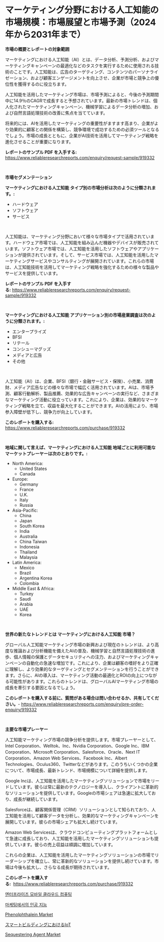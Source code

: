 <p><h1>マーケティング分野における人工知能の市場規模：市場展望と市場予測（2024年から2031年まで）</h1></p><p><strong>市場の概要とレポートの対象範囲</strong></p>
<p><p>マーケティングにおける人工知能（AI）とは、データ分析、予測分析、およびマーケティングキャンペーンの最適化などのタスクを実行するために使用される技術のことです。人工知能は、広告のターゲティング、コンテンツのパーソナライゼーション、および顧客エンゲージメントを向上させ、企業が市場と競争上の優位性を獲得するのに役立ちます。</p><p>人工知能を活用したマーケティング市場は、市場予測によると、今後の予測期間中に14.9％のCAGRで成長すると予想されています。最新の市場トレンドは、個人化されたマーケティングキャンペーン、機械学習によるデータ分析の増加、および自然言語処理技術の改善に焦点を当てています。</p><p>将来的には、AIを活用したマーケティングの重要性がますます高まり、企業がより効果的に顧客との関係を構築し、競争環境で成功するための必須ツールとなるでしょう。市場の成長とともに、企業がAI技術を活用してマーケティング戦略を進化させることが重要になります。</p></p>
<p><strong>レポートのサンプル PDF を入手する:</strong> <a href="https://www.reliableresearchreports.com/enquiry/request-sample/919332">https://www.reliableresearchreports.com/enquiry/request-sample/919332</a></p>
<p>&nbsp;</p>
<p><strong>市場セグメンテーション</strong></p>
<p><strong>マーケティングにおける人工知能 タイプ別の市場分析は次のように分類されます。:</strong></p>
<p><ul><li>ハードウェア</li><li>ソフトウェア</li><li>サービス</li></ul></p>
<p>&nbsp;</p>
<p><p>人工知能は、マーケティング分野において様々な市場タイプで活用されています。ハードウェア市場では、人工知能を組み込んだ機器やデバイスが販売されています。ソフトウェア市場では、人工知能を活用したソフトウェアやアプリケーションが提供されています。そして、サービス市場では、人工知能を活用したマーケティングサービスやコンサルティングが展開されています。これらの市場は、人工知能技術を活用してマーケティング戦略を強化するための様々な製品やサービスを提供しています。</p></p>
<p><strong>レポートのサンプル PDF を入手する:</strong>&nbsp;<a href="https://www.reliableresearchreports.com/enquiry/request-sample/919332">https://www.reliableresearchreports.com/enquiry/request-sample/919332</a></p>
<p>&nbsp;</p>
<p><strong> マーケティングにおける人工知能 アプリケーション別の市場産業調査は次のように分類されます。:</strong></p>
<p><ul><li>エンタープライズ</li><li>BFSI</li><li>リテール</li><li>コンシューマグッズ</li><li>メディアと広告</li><li>その他</li></ul></p>
<p>&nbsp;</p>
<p><p>人工知能（AI）は、企業、BFSI（銀行・金融サービス・保険）、小売業、消費財、メディア広告などの様々な市場で幅広く活用されています。AIは、市場予測、顧客行動解析、製品推薦、効果的な広告キャンペーンの実行など、さまざまなマーケティング活動に役立っています。これにより、企業は、効果的なマーケティング戦略を立て、収益を最大化することができます。AIの活用により、市場参入障壁が低下し、競争力が向上しています。</p></p>
<p><strong>このレポートを購入する:</strong>&nbsp; <a href="https://www.reliableresearchreports.com/purchase/919332">https://www.reliableresearchreports.com/purchase/919332</a></p>
<p>&nbsp;</p>
<p><strong>地域に関して言えば、マーケティングにおける人工知能 地域ごとに利用可能なマーケットプレーヤーは次のとおりです。:</strong></p>
<p><ul>
    <li>
        North America:
        <ul>
            <li>United States</li>
            <li>Canada</li>
        </ul>
    </li>
    <li>
        Europe:
        <ul>
            <li>Germany</li>
            <li>France</li>
            <li>U.K.</li>
            <li>Italy</li>
            <li>Russia</li>
        </ul>
    </li>
    <li>
        Asia-Pacific:
        <ul>
            <li>China</li>
            <li>Japan</li>
            <li>South Korea</li>
            <li>India</li>
            <li>Australia</li>
            <li>China Taiwan</li>
            <li>Indonesia</li>
            <li>Thailand</li>
            <li>Malaysia</li>
        </ul>
    </li>
    <li>
        Latin America:
        <ul>
            <li>Mexico</li>
            <li>Brazil</li>
            <li>Argentina Korea</li>
            <li>Colombia</li>
        </ul>
    </li>
    <li>
        Middle East & Africa:
        <ul>
            <li>Turkey</li>
            <li>Saudi</li>
            <li>Arabia</li>
            <li>UAE</li>
            <li>Korea</li>
        </ul>
    </li>
    </ul></p>
<p>&nbsp;</p>
<p><strong>世界の新たなトレンドとは マーケティングにおける人工知能 市場？</strong></p>
<p><p>グローバル人工知能マーケティング市場の新興および現在のトレンドは、より高度な推論および分析機能を備えたAIの普及、機械学習と自然言語処理技術の進歩、個人情報の保護とデータセキュリティへの注力、およびマーケティングキャンペーンの自動化の急速な増加です。これにより、企業は顧客の嗜好をより正確に理解し、より効果的なターゲティングとセグメンテーションを行うことができます。さらに、AIの導入は、マーケティング活動の最適化とROIの向上につながる可能性があります。これらのトレンドは、グローバルAIマーケティング市場の成長を牽引する要因となるでしょう。</p></p>
<p><strong>このレポートを購入する前に、質問がある場合は問い合わせるか、共有してください。</strong>- <a href="https://www.reliableresearchreports.com/enquiry/pre-order-enquiry/919332">https://www.reliableresearchreports.com/enquiry/pre-order-enquiry/919332</a></p>
<p>&nbsp;</p>
<p><strong>主要な市場プレーヤー</strong></p>
<p><p>人工知能マーケティング市場の競争分析を提供します。市場プレーヤーとして、Intel Corporation、Welltok、Inc、Nvidia Corporation、Google Inc、IBM Corporation、Microsoft Corporation、Salesforce、Oracle、Next IT Corporation、Amazon Web Services、Facebook Inc、Albert Technologies、Oculus360、Twitterなどがあります。このうちいくつかの企業について、市場成長、最新トレンド、市場規模について詳細を提供します。</p><p>Google Incは、人工知能を活用したマーケティングソリューションで市場をリードしています。彼らは常に最新のテクノロジーを導入し、クライアントに革新的なソリューションを提供しています。Googleの市場シェアは急速に拡大しており、成長が継続しています。</p><p>Salesforceは、顧客関係管理（CRM）ソリューションとして知られており、人工知能を活用して顧客データを分析し、効果的なマーケティングキャンペーンを展開しています。彼らの市場シェアも拡大し続けています。</p><p>Amazon Web Servicesは、クラウドコンピューティングプラットフォームとして急速に成長しており、人工知能を活用したマーケティングソリューションも提供しています。彼らの売上収益は順調に増加しています。</p><p>これらの企業は、人工知能を活用したマーケティングソリューションの市場でリーダーシップを確立し、常に革新的なソリューションを提供し続けています。市場は今後も拡大し、さらなる成長が期待されています。</p></p>
<p><strong>このレポートを購入する:</strong>&nbsp;&nbsp;<a href="https://www.reliableresearchreports.com/purchase/919332">https://www.reliableresearchreports.com/purchase/919332</a></p>
<p><p><a href="https://github.com/laholand/Market-Research-Report-List-2/blob/main/8507108182839.md">엔터프라이즈 모바일 클라우드 컴퓨팅</a></p><p><a href="https://github.com/sougarounis/Market-Research-Report-List-2/blob/main/3431150182840.md">마케팅에서의 인공 지능</a></p><p><a href="https://issuu.com/reportprime-2/docs/phenolphthalein-market-size-2030.pptx">Phenolphthalein Market</a></p><p><a href="https://github.com/mohamedbakry57/Market-Research-Report-List-2/blob/main/5666522182843.md">スマートビルディングにおけるIoT</a></p><p><a href="https://issuu.com/reportprime-2/docs/sequestering-agent-market-size-2030.pptx">Sequestering Agent Market</a></p></p>